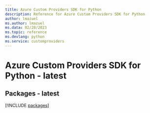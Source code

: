 ```yaml
---
title: Azure Custom Providers SDK for Python
description: Reference for Azure Custom Providers SDK for Python
author: lmazuel
ms.author: lmazuel
ms.data: 02/28/2023
ms.topic: reference
ms.devlang: python
ms.service: customproviders
---
```

# Azure Custom Providers SDK for Python - latest
## Packages - latest
[!INCLUDE [packages](custom-providers-index.md)]
